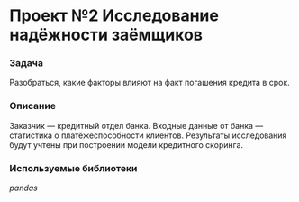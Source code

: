 # Проект №2 Исследование надёжности заёмщиков

### **Задача**
Разобраться, какие факторы влияют на факт погашения кредита в срок.


### **Описание**

Заказчик — кредитный отдел банка. 
Входные данные от банка — статистика о платёжеспособности клиентов.
Результаты исследования будут учтены при построении модели кредитного скоринга.

### **Используемые библиотеки**
*pandas*
